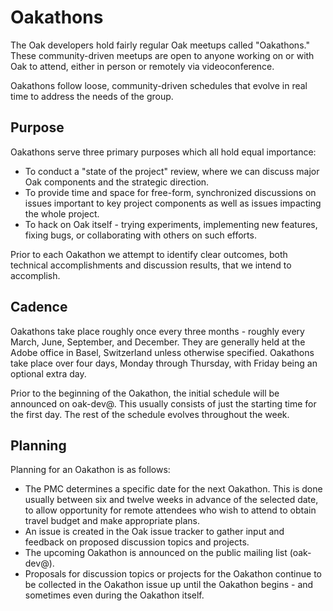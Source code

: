 <!--
   Licensed to the Apache Software Foundation (ASF) under one or more
   contributor license agreements.  See the NOTICE file distributed with
   this work for additional information regarding copyright ownership.
   The ASF licenses this file to You under the Apache License, Version 2.0
   (the "License"); you may not use this file except in compliance with
   the License.  You may obtain a copy of the License at

       http://www.apache.org/licenses/LICENSE-2.0

   Unless required by applicable law or agreed to in writing, software
   distributed under the License is distributed on an "AS IS" BASIS,
   WITHOUT WARRANTIES OR CONDITIONS OF ANY KIND, either express or implied.
   See the License for the specific language governing permissions and
   limitations under the License.
  -->

# Oakathons

The Oak developers hold fairly regular Oak meetups called "Oakathons."  These community-driven
meetups are open to anyone working on or with Oak to attend, either in person or remotely via
videoconference.

Oakathons follow loose, community-driven schedules that evolve in real time to address the needs of
the group.

## Purpose

Oakathons serve three primary purposes which all hold equal importance:

* To conduct a "state of the project" review, where we can discuss major Oak components and the
  strategic direction.
* To provide time and space for free-form, synchronized discussions on issues important to key
  project components as well as issues impacting the whole project.
* To hack on Oak itself - trying experiments, implementing new features, fixing bugs, or
  collaborating with others on such efforts.

Prior to each Oakathon we attempt to identify clear outcomes, both technical accomplishments and
discussion results, that we intend to accomplish.

## Cadence

Oakathons take place roughly once every three months - roughly every March, June, September, and
December. They are generally held at the Adobe office in Basel, Switzerland unless otherwise
specified. Oakathons take place over four days, Monday through Thursday, with Friday being an
optional extra day.

Prior to the beginning of the Oakathon, the initial schedule will be announced on oak-dev@. This
usually consists of just the starting time for the first day. The rest of the schedule evolves
throughout the week.

## Planning

Planning for an Oakathon is as follows:

* The PMC determines a specific date for the next Oakathon. This is done usually between six and
  twelve weeks in advance of the selected date, to allow opportunity for remote attendees who wish
  to attend to obtain travel budget and make appropriate plans.
* An issue is created in the Oak issue tracker to gather input and feedback on proposed discussion
  topics and projects.
* The upcoming Oakathon is announced on the public mailing list (oak-dev@).
* Proposals for discussion topics or projects for the Oakathon continue to be collected in the
  Oakathon issue up until the Oakathon begins - and sometimes even during the Oakathon itself.
